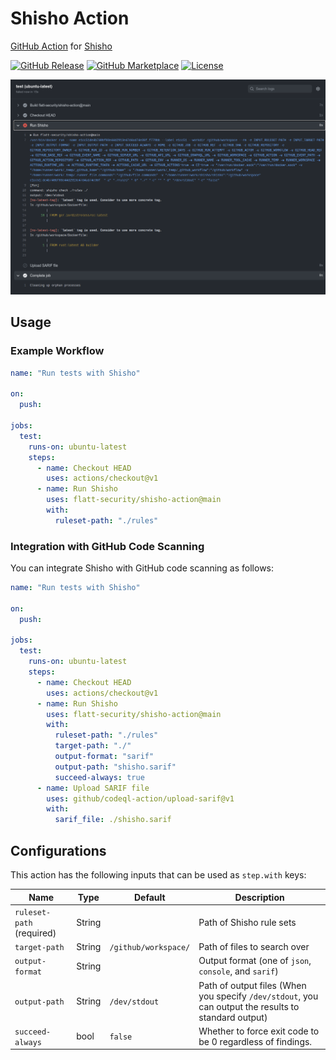 # Shisho Action

[GitHub Action](https://github.com/features/actions) for [Shisho](https://github.com/flatt-security/shisho)

[![GitHub Release][release-img]][release]
[![GitHub Marketplace][marketplace-img]][marketplace]
[![License][license-img]][license]

![Screen example](docs/images/action.png)

## Usage

### Example Workflow

```yaml
name: "Run tests with Shisho"

on:
  push:

jobs:
  test:
    runs-on: ubuntu-latest
    steps:
      - name: Checkout HEAD
        uses: actions/checkout@v1
      - name: Run Shisho
        uses: flatt-security/shisho-action@main
        with:
          ruleset-path: "./rules"
```

### Integration with GitHub Code Scanning

You can integrate Shisho with GitHub code scanning as follows:

```yaml
name: "Run tests with Shisho"

on:
  push:

jobs:
  test:
    runs-on: ubuntu-latest
    steps:
      - name: Checkout HEAD
        uses: actions/checkout@v1
      - name: Run Shisho
        uses: flatt-security/shisho-action@main
        with:
          ruleset-path: "./rules"
          target-path: "./"
          output-format: "sarif"
          output-path: "shisho.sarif"
          succeed-always: true
      - name: Upload SARIF file
        uses: github/codeql-action/upload-sarif@v1
        with:
          sarif_file: ./shisho.sarif
```

## Configurations

This action has the following inputs that can be used as `step.with` keys:

| Name                      | Type   | Default              | Description                                                                                          |
| ------------------------- | ------ | -------------------- | ---------------------------------------------------------------------------------------------------- |
| `ruleset-path` (required) | String |                      | Path of Shisho rule sets                                                                             |
| `target-path`             | String | `/github/workspace/` | Path of files to search over                                                                         |
| `output-format`           | String |                      | Output format (one of `json`, `console`, and `sarif`)                                                |
| `output-path`             | String | `/dev/stdout`        | Path of output files (When you specify `/dev/stdout`, you can output the results to standard output) |
| `succeed-always`          | bool   | `false`              | Whether to force exit code to be 0 regardless of findings.                                           |

[release]: https://github.com/flatt-security/shisho-action/releases/latest
[release-img]: https://img.shields.io/github/release/flatt-security/shisho-action.svg?logo=github
[marketplace]: https://github.com/marketplace/actions/flatt-security-shisho
[marketplace-img]: https://img.shields.io/badge/marketplace-shisho--action-blue?logo=github
[license]: https://github.com/flatt-security/shisho-action/blob/main/LICENSE
[license-img]: https://img.shields.io/github/license/flatt-security/shisho-action

